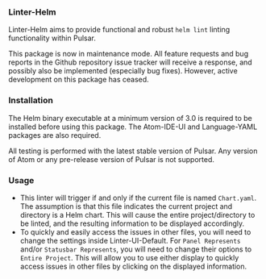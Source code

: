 ### Linter-Helm
Linter-Helm aims to provide functional and robust `helm lint` linting functionality within Pulsar.

This package is now in maintenance mode. All feature requests and bug reports in the Github repository issue tracker will receive a response, and possibly also be implemented (especially bug fixes). However, active development on this package has ceased.

### Installation
The Helm binary executable at a minimum version of 3.0 is required to be installed before using this package. The Atom-IDE-UI and Language-YAML packages are also required.

All testing is performed with the latest stable version of Pulsar. Any version of Atom or any pre-release version of Pulsar is not supported.

### Usage
- This linter will trigger if and only if the current file is named `Chart.yaml`. The assumption is that this file indicates the current project and directory is a Helm chart. This will cause the entire project/directory to be linted, and the resulting information to be displayed accordingly.
- To quickly and easily access the issues in other files, you will need to change the settings inside Linter-UI-Default. For `Panel Represents` and/or `Statusbar Represents`, you will need to change their options to `Entire Project`. This will allow you to use either display to quickly access issues in other files by clicking on the displayed information.